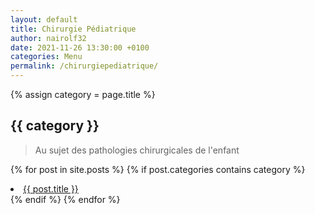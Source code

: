 ```yaml
---
layout: default
title: Chirurgie Pédiatrique
author: nairolf32
date: 2021-11-26 13:30:00 +0100
categories: Menu
permalink: /chirurgiepediatrique/
---
```


{% assign category = page.title %}

<h2>{{ category }}</h2>

> Au sujet des pathologies chirurgicales de l'enfant

{% for post in site.posts %}
{% if post.categories contains category %}
<li> <a href="{{ site.baseurl }}{{ post.url }}">{{ post.title }}</a> </li>
{% endif %}
{% endfor %}
